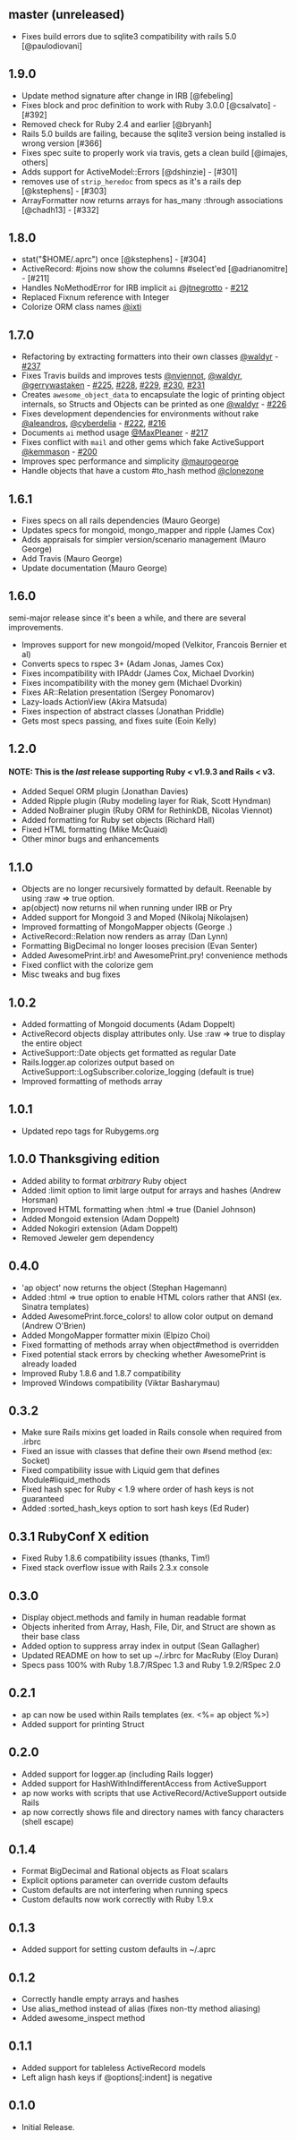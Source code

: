 ## master (unreleased)
  - Fixes build errors due to sqlite3 compatibility with rails 5.0 [@paulodiovani]

## 1.9.0
  - Update method signature after change in IRB [@febeling]
  - Fixes block and proc definition to work with Ruby 3.0.0 [@csalvato] - [#392]
  - Removed check for Ruby 2.4 and earlier [@bryanh]
  - Rails 5.0 builds are failing, because the sqlite3 version being installed is wrong version [#366]
  - Fixes spec suite to properly work via travis, gets a clean build [@imajes, others]
  - Adds support for ActiveModel::Errors [@dshinzie] - [#301]
  - removes use of `strip_heredoc` from specs as it's a rails dep [@kstephens] - [#303]
  - ArrayFormatter now returns arrays for has_many :through associations [@chadh13] - [#332]

## 1.8.0
  - stat("$HOME/.aprc") once [@kstephens] - [#304]
  - ActiveRecord: #joins now show the columns #select'ed [@adrianomitre] - [#211]
  - Handles NoMethodError for IRB implicit `ai` [@jtnegrotto] - [#212]
  - Replaced Fixnum reference with Integer
  - Colorize ORM class names [@ixti]

## 1.7.0
  - Refactoring by extracting formatters into their own classes [@waldyr] - [#237]
  - Fixes Travis builds and improves tests [@nviennot], [@waldyr], [@gerrywastaken] - [#225], [#228], [#229], [#230], [#231]
  - Creates `awesome_object_data` to encapsulate the logic of printing object internals,
  so Structs and Objects can be printed as one [@waldyr] - [#226]
  - Fixes development dependencies for environments without rake [@aleandros], [@cyberdelia] - [#222], [#216]
  - Documents `ai` method usage [@MaxPleaner] - [#217]
  - Fixes conflict with `mail` and other gems which fake ActiveSupport [@kemmason] - [#200]
  - Improves spec performance and simplicity [@maurogeorge]
  - Handle objects that have a custom #to_hash method [@clonezone]

## 1.6.1
  - Fixes specs on all rails dependencies (Mauro George)
  - Updates specs for mongoid, mongo_mapper and ripple (James Cox)
  - Adds appraisals for simpler version/scenario management (Mauro George)
  - Add Travis (Mauro George)
  - Update documentation (Mauro George)

## 1.6.0
  semi-major release since it's been a while, and there are several
  improvements.
  - Improves support for new mongoid/moped (Velkitor, Francois Bernier et al)
  - Converts specs to rspec 3+ (Adam Jonas, James Cox)
  - Fixes incompatibility with IPAddr (James Cox, Michael Dvorkin)
  - Fixes incompatibility with the money gem (Michael Dvorkin)
  - Fixes AR::Relation presentation (Sergey Ponomarov)
  - Lazy-loads ActionView (Akira Matsuda)
  - Fixes inspection of abstract classes (Jonathan Priddle)
  - Gets most specs passing, and fixes suite (Eoin Kelly)

## 1.2.0
#### NOTE: This is the *last* release supporting Ruby < v1.9.3 and Rails < v3.
  - Added Sequel ORM plugin (Jonathan Davies)
  - Added Ripple plugin (Ruby modeling layer for Riak, Scott Hyndman)
  - Added NoBrainer plugin (Ruby ORM for RethinkDB, Nicolas Viennot)
  - Added formatting for Ruby set objects (Richard Hall)
  - Fixed HTML formatting (Mike McQuaid)
  - Other minor bugs and enhancements

## 1.1.0
  - Objects are no longer recursively formatted by default. Reenable by using :raw => true option.
  - ap(object) now returns nil when running under IRB or Pry
  - Added support for Mongoid 3 and Moped (Nikolaj Nikolajsen)
  - Improved formatting of MongoMapper objects (George .)
  - ActiveRecord::Relation now renders as array (Dan Lynn)
  - Formatting BigDecimal no longer looses precision (Evan Senter)
  - Added AwesomePrint.irb! and AwesomePrint.pry! convenience methods
  - Fixed conflict with the colorize gem
  - Misc tweaks and bug fixes

## 1.0.2
  - Added formatting of Mongoid documents (Adam Doppelt)
  - ActiveRecord objects display attributes only. Use :raw => true to display the entire object
  - ActiveSupport::Date objects get formatted as regular Date
  - Rails.logger.ap colorizes output based on ActiveSupport::LogSubscriber.colorize_logging (default is true)
  - Improved formatting of methods array

## 1.0.1
  - Updated repo tags for Rubygems.org

## 1.0.0 Thanksgiving edition
  - Added ability to format *arbitrary* Ruby object
  - Added :limit option to limit large output for arrays and hashes (Andrew Horsman)
  - Improved HTML formatting when :html => true (Daniel Johnson)
  - Added Mongoid extension (Adam Doppelt)
  - Added Nokogiri extension (Adam Doppelt)
  - Removed Jeweler gem dependency

## 0.4.0
  - 'ap object' now returns the object (Stephan Hagemann)
  - Added :html => true option to enable HTML colors rather that ANSI (ex. Sinatra templates)
  - Added AwesomePrint.force_colors! to allow color output on demand (Andrew O'Brien)
  - Added MongoMapper formatter mixin (Elpizo Choi)
  - Fixed formatting of methods array when object#method is overridden
  - Fixed potential stack errors by checking whether AwesomePrint is already loaded
  - Improved Ruby 1.8.6 and 1.8.7 compatibility
  - Improved Windows compatibility (Viktar Basharymau)

## 0.3.2
  - Make sure Rails mixins get loaded in Rails console when required from .irbrc
  - Fixed an issue with classes that define their own #send method (ex: Socket)
  - Fixed compatibility issue with Liquid gem that defines Module#liquid_methods
  - Fixed hash spec for Ruby < 1.9 where order of hash keys is not guaranteed
  - Added :sorted_hash_keys option to sort hash keys (Ed Ruder)

## 0.3.1 RubyConf X edition
  - Fixed Ruby 1.8.6 compatibility issues (thanks, Tim!)
  - Fixed stack overflow issue with Rails 2.3.x console

## 0.3.0
  - Display object.methods and family in human readable format
  - Objects inherited from Array, Hash, File, Dir, and Struct are shown as their base class
  - Added option to suppress array index in output (Sean Gallagher)
  - Updated README on how to set up ~/.irbrc for MacRuby (Eloy Duran)
  - Specs pass 100% with Ruby 1.8.7/RSpec 1.3 and Ruby 1.9.2/RSpec 2.0

## 0.2.1
  - ap can now be used within Rails templates (ex. <%= ap object %>)
  - Added support for printing Struct

## 0.2.0
  - Added support for logger.ap (including Rails logger)
  - Added support for HashWithIndifferentAccess from ActiveSupport
  - ap now works with scripts that use ActiveRecord/ActiveSupport outside Rails
  - ap now correctly shows file and directory names with fancy characters (shell escape)

## 0.1.4
  - Format BigDecimal and Rational objects as Float scalars
  - Explicit options parameter can override custom defaults
  - Custom defaults are not interfering when running specs
  - Custom defaults now work correctly with Ruby 1.9.x

## 0.1.3
  - Added support for setting custom defaults in ~/.aprc

## 0.1.2
  - Correctly handle empty arrays and hashes
  - Use alias_method instead of alias (fixes non-tty method aliasing)
  - Added awesome_inspect method

## 0.1.1
  - Added support for tableless ActiveRecord models
  - Left align hash keys if @options[:indent] is negative

## 0.1.0
  - Initial Release.

  [#200]: https://github.com/awesome-print/awesome_print/pull/200
  [#212]: https://github.com/awesome-print/awesome_print/pull/212
  [#216]: https://github.com/awesome-print/awesome_print/pull/216
  [#217]: https://github.com/awesome-print/awesome_print/pull/217
  [#222]: https://github.com/awesome-print/awesome_print/pull/222
  [#225]: https://github.com/awesome-print/awesome_print/pull/225
  [#226]: https://github.com/awesome-print/awesome_print/pull/226
  [#228]: https://github.com/awesome-print/awesome_print/pull/228
  [#229]: https://github.com/awesome-print/awesome_print/pull/229
  [#230]: https://github.com/awesome-print/awesome_print/pull/230
  [#231]: https://github.com/awesome-print/awesome_print/pull/231
  [#232]: https://github.com/awesome-print/awesome_print/pull/232
  [#237]: https://github.com/awesome-print/awesome_print/pull/237

  [@aleandros]: https://github.com/aleandros
  [@clonezone]: https://github.com/clonezone
  [@cyberdelia]: https://github.com/cyberdelia
  [@gerrywastaken]: https://github.com/gerrywastaken
  [@ixti]: https://github.com/ixti
  [@jtnegrotto]: https://github.com/jtnegrotto
  [@kemmason]: https://github.com/kemmason
  [@maurogeorge]: https://github.com/maurogeorge
  [@MaxPleaner]: https://github.com/MaxPleaner
  [@nviennot]: https://github.com/nviennot
  [@waldyr]: https://github.com/waldyr
